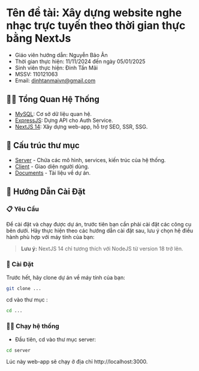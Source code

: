 # Tên đề tài: Xây dựng website nghe nhạc trực tuyến theo thời gian thực bằng NextJs

* Giáo viên hướng dẫn: Nguyễn Bảo Ân
* Thời gian thực hiện: 11/11/2024 đến ngày 05/01/2025
* Sinh viên thực hiện: Đinh Tấn Mãi       
* MSSV: 110121063
* Email: dinhtanmaivn@gmail.com

## 👩‍💻 Tổng Quan Hệ Thống
-   [MySQL](https://www.mysql.com/): Cơ sở dữ liệu quan hệ.
-   [ExpressJS](https://expressjs.com/): Dựng API cho Auth Service.
-   [NextJS 14](https://nextjs.org/): Xây dựng web-app, hỗ trợ SEO, SSR, SSG.

## 📁 Cấu trúc thư mục 
-   [Server](./src/server/) - Chứa các mô hình, services, kiến trúc của hệ thống.
-   [Client](./src/client/) - Giao diện người dùng.
-   [Documents](./thesis/) - Tài liệu về dự án.

## 🔗 Hướng Dẫn Cài Đặt 


### 📋 Yêu Cầu 
Để cài đặt và chạy được dự án, trước tiên bạn cần phải cài đặt các công cụ bên dưới. Hãy thực hiện theo các hướng dẫn cài đặt sau, lưu ý chọn hệ điều hành phù hợp với máy tính của bạn:

> **Lưu ý:** NextJS 14 chỉ tương thích với NodeJS từ version 18 trở lên.

### 🔨 Cài Đặt
Trước hết, hãy clone dự án về máy tính của bạn:

```bash
git clone ... 
```

cd vào thư mục :

```bash
cd ...
```
### 🏃‍♂️ Chạy hệ thống
-   Đầu tiên, cd vào thư mục server:

```bash
cd server
```

Lúc này web-app sẽ chạy ở địa chỉ http://localhost:3000.